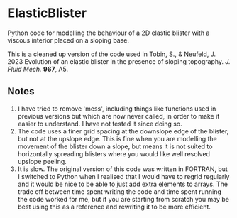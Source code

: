 # ElasticBlister
Python code for modelling the behaviour of a 2D elastic blister with a viscous interior placed on a sloping base.

This is a cleaned up version of the code used in Tobin, S., & Neufeld, J. 2023 Evolution of an elastic blister in the presence of sloping topography. *J. Fluid Mech.* **967**, A5.

## Notes

1. I have tried to remove 'mess', including things like functions used in previous versions but which are now never called, in order to make it easier to understand. I have not tested it since doing so.
2. The code uses a finer grid spacing at the downslope edge of the blister, but not at the upslope edge. This is fine when you are modelling the movement of the blister down a slope, but means it is not suited to horizontally spreading blisters where you would like well resolved upslope peeling.
3. It is slow. The original version of this code was written in FORTRAN, but I switched to Python when I realised that I would have to regrid regularly and it would be nice to be able to just add extra elements to arrays. The trade off between time spent writing the code and time spent running the code worked for me, but if you are starting from scratch you may be best using this as a reference and rewriting it to be more efficient.

